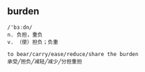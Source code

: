## burden
```
/'bɜːdn/
n. 负担，重负
v. （使）担负；负重

to bear/carry/ease/reduce/share the burden
承受╱担负╱减轻╱减少╱分担重担
```